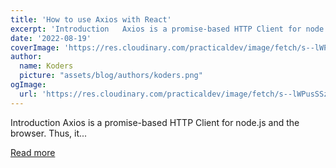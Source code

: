 ```yaml
---
title: 'How to use Axios with React'
excerpt: 'Introduction   Axios is a promise-based HTTP Client for node.js and the browser. Thus, it...'
date: '2022-08-19'
coverImage: 'https://res.cloudinary.com/practicaldev/image/fetch/s--lWPusSSz--/c_imagga_scale,f_auto,fl_progressive,h_420,q_auto,w_1000/https://dev-to-uploads.s3.amazonaws.com/uploads/articles/8hswb76igo12awq1bz5u.png'
author:
  name: Koders
  picture: "assets/blog/authors/koders.png"
ogImage:
  url: 'https://res.cloudinary.com/practicaldev/image/fetch/s--lWPusSSz--/c_imagga_scale,f_auto,fl_progressive,h_420,q_auto,w_1000/https://dev-to-uploads.s3.amazonaws.com/uploads/articles/8hswb76igo12awq1bz5u.png'
---
```


Introduction   Axios is a promise-based HTTP Client for node.js and the browser. Thus, it...

[Read more](https://dev.to/femi_dev/how-to-use-axios-with-react-5fom)

